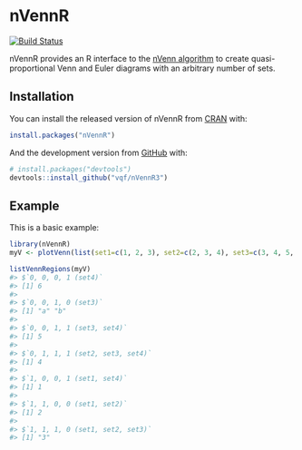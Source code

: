 
<!-- README.md is generated from README.Rmd. Please edit that file -->

# nVennR

<!-- badges: start -->

[![Build
Status](https://travis-ci.org/vqf/nVennR3.svg?branch=master)](https://travis-ci.org/vqf/nVennR3)
<!-- badges: end -->

nVennR provides an R interface to the [nVenn
algorithm](http://dx.doi.org/10.1093/bioinformatics/bty109) to create
quasi-proportional Venn and Euler diagrams with an arbitrary number of
sets.

## Installation

You can install the released version of nVennR from
[CRAN](https://CRAN.R-project.org) with:

``` r
install.packages("nVennR")
```

And the development version from [GitHub](https://github.com/) with:

``` r
# install.packages("devtools")
devtools::install_github("vqf/nVennR3")
```

## Example

This is a basic example:

``` r
library(nVennR)
myV <- plotVenn(list(set1=c(1, 2, 3), set2=c(2, 3, 4), set3=c(3, 4, 5, 'a', 'b'), set4=c(5, 6, 1, 4)))
```

``` r
listVennRegions(myV)
#> $`0, 0, 0, 1 (set4)`
#> [1] 6
#> 
#> $`0, 0, 1, 0 (set3)`
#> [1] "a" "b"
#> 
#> $`0, 0, 1, 1 (set3, set4)`
#> [1] 5
#> 
#> $`0, 1, 1, 1 (set2, set3, set4)`
#> [1] 4
#> 
#> $`1, 0, 0, 1 (set1, set4)`
#> [1] 1
#> 
#> $`1, 1, 0, 0 (set1, set2)`
#> [1] 2
#> 
#> $`1, 1, 1, 0 (set1, set2, set3)`
#> [1] "3"
```
